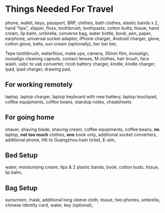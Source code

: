 # Things Needed For Travel

phone, wallet, keys,
passport, BRP,
clothes, bath clothes, elastic bands x 2, hand "tips", slipper,
floss, toothbrush, toothpaste,
cotton butts, tissue,
hand cream, lip balm, umbrella, converse bag,
water bottle,
book, pen, paper,
earphone, universal socket adapter, iPhone charger, Android charger,
glove, cotton glove,
belts,
sun cream (optionally),
ber ber ber,

Tepe toothbrush, waterfloss, make ups, camera, 35mm film, invisalign, invisalign
cleaning capsule, contact lenses, M clothes, hair brush,
face wash, usbc to usb converter, ricoh battery charger, 
kindle, kindle charger, ipad, ipad charger, drawing pad,

## For working remotely

laptop, laptop charger, laptop keyboard with new battery, laptop touchpad, 
coffee equipments, coffee beans,
standup notes, cheatsheets

## For going home

shaver, shaving blade, shaving cream,
coffee equipments, coffee beans,
**no** laptop, **not too much** clothes, **one** book only,
additional socket converters, additional phone,
HK to Guangzhou train ticket,
E-sim, 

## Bed Setup

water, moisturising cream, tips & 2 plastic bands, book, cotton buds, tissue,
lip balm,

## Bag Setup

sunscreen, mask, additional long sleeve cloth, tissue, two phones, umbrella,
chinese identity card, water, key (optional),
